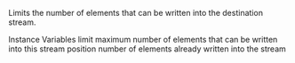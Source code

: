 Limits the number of elements that can be written into the destination stream.

Instance Variables
	limit	<Integer> maximum number of elements that can be written into this stream
	position	<Integer> number of elements already written into the stream

